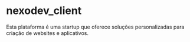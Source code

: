 # nexodev_client
Esta plataforma é uma startup que oferece soluções personalizadas para criação de websites e aplicativos.
